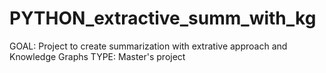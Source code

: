 # PYTHON_extractive_summ_with_kg
GOAL: Project to create summarization with extrative approach and Knowledge Graphs
TYPE: Master's project
